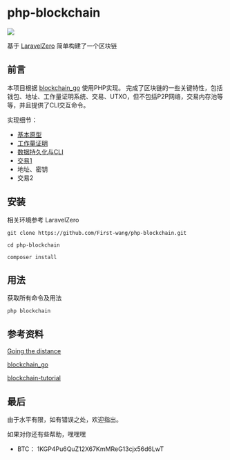 # php-blockchain

[![](https://img.shields.io/badge/language-php-green)](https://www.php.net/)

基于 [LaravelZero](https://laravel-zero.com/) 简单构建了一个区块链

## 前言

本项目根据 [blockchain_go](https://github.com/Jeiwan/blockchain_go) 使用PHP实现。
完成了区块链的一些关键特性，包括钱包、地址、工作量证明系统、交易、UTXO，但不包括P2P网络，交易内存池等等，并且提供了CLI交互命令。

实现细节：

- [基本原型](https://learnku.com/articles/43913)
- [工作量证明](https://learnku.com/articles/43914)
- [数据持久化与CLI](https://learnku.com/articles/43917)
- [交易1](https://learnku.com/articles/43919)
- 地址、密钥
- 交易2

## 安装

相关环境参考 LaravelZero

```shell script
git clone https://github.com/First-wang/php-blockchain.git

cd php-blockchain

composer install 
```


## 用法

获取所有命令及用法
```shell script
php blockchain 
```

## 参考资料

[Going the distance](https://jeiwan.net/)

[blockchain_go](https://github.com/Jeiwan/blockchain_go)

[blockchain-tutorial](https://github.com/liuchengxu/blockchain-tutorial)

## 最后

由于水平有限，如有错误之处，欢迎指出。

如果对你还有些帮助，嘿嘿嘿

- BTC：  1KGP4Pu6QuZ12X67KmMReG13cjx56d6LwT
